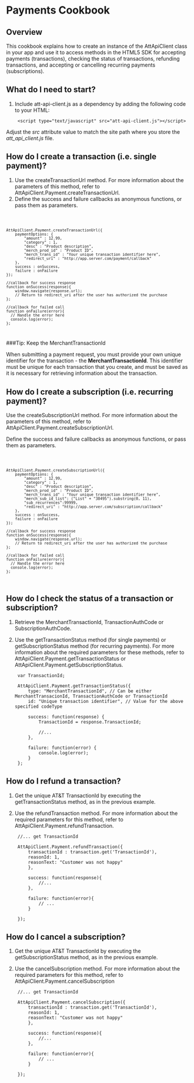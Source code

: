 Payments Cookbook
===

Overview
---
This cookbook explains how to create an instance of the AttApiClient class in your app and use it to access methods in the HTML5 SDK for accepting payments (transactions), checking the status of transactions, refunding transactions, and accepting or cancelling recurring payments (subscriptions).

What do I need to start?
---

1. Include att-api-client.js as a dependency by adding the following code to your HTML:  

        <script type="text/javascript" src="att-api-client.js"></script>

Adjust the _src_ attribute value to match the site path where you store the _att_api_client.js_ file.


How do I create a transaction (i.e. single payment)?
---

1. Use the createTransactionUrl method. For more information about the parameters of this method, refer to AttApiClient.Payment.createTransactionUrl.
2. Define the success and failure callbacks as anonymous functions, or pass them as parameters.

<code>

	AttApiClient.Payment.createTransactionUrl({
		paymentOptions: {
			"amount" : 12.99,
			"category" : 1,
			"desc" : "Product description",
			"merch_prod_id" : "Product ID",
			"merch_trans_id" : "Your unique transaction identifier here",
			"redirect_uri" : "http://app.server.com/payment/callback"
		},
		success : onSuccess,
		failure : onFailure
	});

	//callback for success response
	function onSuccess(response){
		window.navigate(response.url);
		// Return to redirect_uri after the user has authorized the purchase
	};

	//callback for failed call
	function onFailure(error){
	  // Handle the error here
	  console.log(error);
	};

</code>  

###Tip: Keep the MerchantTransactionId

When submitting a payment request, you must provide your own unique identifier for the transaction - the **MerchantTransactionId**. This identifier must be unique for each transaction that you create, and must be saved as it is necessary for retrieving information about the transaction.

How do I create a subscription (i.e. recurring payment)?
---

Use the createSubscriptionUrl method. For more information about the parameters of this method, refer to AttApiClient.Payment.createSubscriptionUrl.

Define the success and failure callbacks as anonymous functions, or pass them as parameters.

<code>

	AttApiClient.Payment.createSubscriptionUrl({
		paymentOptions: {
			"amount" : 12.99,
			"category" : 1,
			"desc" : "Product description",
			"merch_prod_id" : "Product ID",
			"merch_trans_id" : "Your unique transaction identifier here",
			"merch_sub_id_list": ("List" + "38495").substring(0, 11),
			"sub_recurrences":99999,
			"redirect_uri" : "http://app.server.com/subscription/callback"
		},
		success : onSuccess,
		failure : onFailure
	});

	//callback for success response
	function onSuccess(response){
		window.navigate(response.url);
		// Return to redirect_uri after the user has authorized the purchase
	};

	//callback for failed call
	function onFailure(error){
	  // Handle the error here
	  console.log(error);
	};

</code>  


How do I check the status of a transaction or subscription?
---

1. Retrieve the MerchantTransactionId, TransactionAuthCode or SubscriptionAuthCode.

2. Use the getTransactionStatus method (for single payments) or getSubscriptionStatus method (for recurring payments). For more information about the required parameters for these methods, refer to AttApiClient.Payment.getTransactionStatus or AttApiClient.Payment.getSubscriptionStatus.


		var TransactionId;

		AttApiClient.Payment.getTransactionStatus({
        	type: "MerchantTransactionId", // Can be either MerchantTransacionId, TransactionAuthCode or TransactionId
            id: "Unique transaction identifier", // Value for the above specified codeType

            success: function(response) {
            	TransactionId = response.TransactionId;

            	//...
        	},

        	failure: function(error) {
        		console.log(error);
        	}
		};

	
How do I refund a transaction?
---

1. Get the unique AT&T TransactionId by executing the getTransactionStatus method, as in the previous example.
2. Use the refundTransaction method. For more information about the required parameters for this method, refer to AttApiClient.Payment.refundTransaction.

		//... get TransactionId 

		AttApiClient.Payment.refundTransaction({
    	    transactionId : transaction.get('TransactionId'),
        	reasonId: 1,
            reasonText: "Customer was not happy"
        	},

        	success: function(response){
	       		//...
        	},

        	failure: function(error){
        		// ...
        	}

		});


How do I cancel a subscription?
---

1. Get the unique AT&T TransactionId by executing the getSubscriptionStatus method, as in the previous example.
2. Use the cancelSubscription method. For more information about the required parameters for this method, refer to AttApiClient.Payment.cancelSubscription

		//... get TransactionId 

		AttApiClient.Payment.cancelSubscription({
    	    transactionId : transaction.get('TransactionId'),
        	reasonId: 1,
            reasonText: "Customer was not happy"
        	},

        	success: function(response){
	       		//...
        	},

        	failure: function(error){
        		// ...
        	}

		});


